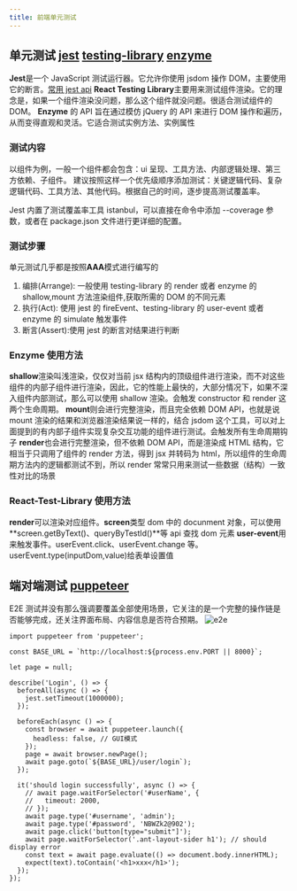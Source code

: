 ```yaml
---
title: 前端单元测试
---
```


## 单元测试 [jest][1] [testing-library][2] [enzyme][3]

**Jest**是一个 JavaScript 测试运行器。它允许你使用 jsdom 操作 DOM，主要使用它的断言。[常用 jest api][4]
**React Testing Library**主要用来测试组件渲染。它的理念是，如果一个组件渲染没问题，那么这个组件就没问题。很适合测试组件的 DOM。
**Enzyme** 的 API 旨在通过模仿 jQuery 的 API 来进行 DOM 操作和遍历，从而变得直观和灵活。它适合测试实例方法、实例属性

### 测试内容

以组件为例，一般一个组件都会包含：ui 呈现、工具方法、内部逻辑处理、第三方依赖、子组件。
建议按照这样一个优先级顺序添加测试：关键逻辑代码、复杂逻辑代码、工具方法、其他代码。根据自己的时间，逐步提高测试覆盖率。

Jest 内置了测试覆盖率工具 istanbul，可以直接在命令中添加 --coverage 参数，或者在 package.json 文件进行更详细的配置。

### 测试步骤

单元测试几乎都是按照**AAA**模式进行编写的

1.  编排(Arrange): 一般使用 testing-library 的 render 或者 enzyme 的 shallow,mount 方法渲染组件,获取所需的 DOM 的不同元素
2.  执行(Act): 使用 jest 的 fireEvent、testing-library 的 user-event 或者 enzyme 的 simulate 触发事件
3.  断言(Assert):使用 jest 的断言对结果进行判断

### Enzyme 使用方法
**shallow**渲染叫浅渲染，仅仅对当前 jsx 结构内的顶级组件进行渲染，而不对这些组件的内部子组件进行渲染，因此，它的性能上最快的，大部分情况下，如果不深入组件内部测试，那么可以使用 shallow 渲染。会触发 constructor 和 render 这两个生命周期。
**mount**则会进行完整渲染，而且完全依赖 DOM API，也就是说 mount 渲染的结果和浏览器渲染结果说一样的，结合 jsdom 这个工具，可以对上面提到的有内部子组件实现复杂交互功能的组件进行测试。会触发所有生命周期钩子
**render**也会进行完整渲染，但不依赖 DOM API，而是渲染成 HTML 结构，它相当于只调用了组件的 render 方法，得到 jsx 并转码为 html，所以组件的生命周期方法内的逻辑都测试不到，所以 render 常常只用来测试一些数据（结构）一致性对比的场景

### React-Test-Library 使用方法
**render**可以渲染对应组件。**screen**类型 dom 中的 docunment 对象，可以使用**screen.getByText()、queryByTestId()**等 api 查找 dom 元素
**user-event**用来触发事件。userEvent.click、userEvent.change 等。userEvent.type(inputDom,value)给表单设置值

## 端对端测试 [puppeteer][5]

E2E 测试并没有那么强调要覆盖全部使用场景，它关注的是一个完整的操作链是否能够完成，还关注界面布局、内容信息是否符合预期。
![e2e][6]

```
import puppeteer from 'puppeteer';

const BASE_URL = `http://localhost:${process.env.PORT || 8000}`;

let page = null;

describe('Login', () => {
  beforeAll(async () => {
    jest.setTimeout(1000000);
  });

  beforeEach(async () => {
    const browser = await puppeteer.launch({
      headless: false, // GUI模式
    });
    page = await browser.newPage();
    await page.goto(`${BASE_URL}/user/login`);
  });

  it('should login successfully', async () => {
    // await page.waitForSelector('#userName', {
    //   timeout: 2000,
    // });
    await page.type('#username', 'admin');
    await page.type('#password', 'NBWZk2@902');
    await page.click('button[type="submit"]');
    await page.waitForSelector('.ant-layout-sider h1'); // should display error
    const text = await page.evaluate(() => document.body.innerHTML);
    expect(text).toContain('<h1>xxx</h1>');
  });
});

```

[1]: https://jestjs.io/zh-Hans/docs/getting-started
[2]: https://github.com/testing-library/react-testing-library
[3]: https://enzymejs.github.io/enzyme/
[4]: https://juejin.cn/post/7035627291275165732
[5]: https://github.com/puppeteer/puppeteer
[6]: https://gw.alipayobjects.com/zos/rmsportal/oZeYewGOUJkmqXAPoOFC.gif
